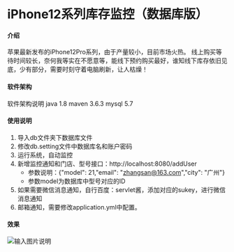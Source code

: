 # iPhone12系列库存监控（数据库版）

#### 介绍
苹果最新发布的iPhone12Pro系列，由于产量较小，目前市场火热。
线上购买等待时间较长，奈何我等实在不愿意等，能线下预约购买最好，谁知线下库存依旧见底，少有部分，需要时刻守着电脑刷新，让人枯燥！

#### 软件架构
软件架构说明
java 1.8
maven 3.6.3
mysql 5.7

#### 使用说明

1.  导入db文件夹下数据库文件
2.  修改db.setting文件中数据库名和账户密码
3.  运行系统，自动监控
4.  新增监控通知和门店、型号接口：http://localhost:8080/addUser 
    - 参数说明：{"model": 21,"email": "zhangsan@163.com","city": "广州"}
    - 参数model为数据库中型号对应的ID
5.  如果需要微信消息通知，自行百度：servlet酱，添加对应的sukey，进行微信消息通知
6.  邮箱通知，需要修改application.yml中配置。


#### 效果
![输入图片说明](https://images.gitee.com/uploads/images/2020/1028/101357_b685c288_1890767.png "QQ截图20201028092635.png")
